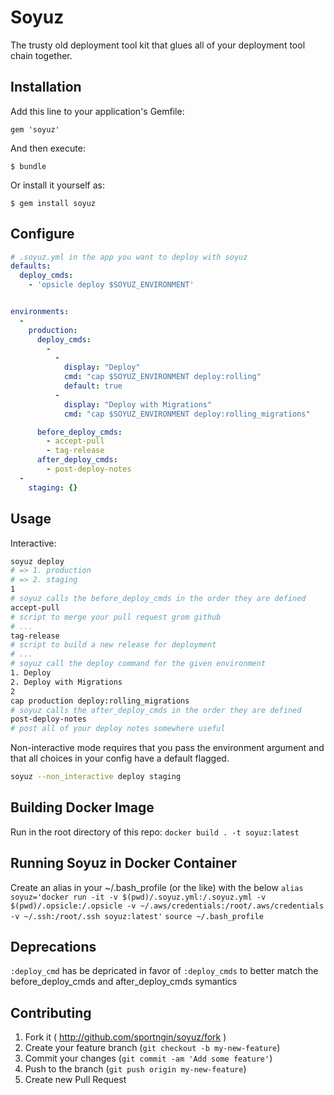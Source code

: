 # Soyuz

The trusty old deployment tool kit that glues all of your deployment tool chain together.

## Installation

Add this line to your application's Gemfile:

    gem 'soyuz'

And then execute:

    $ bundle

Or install it yourself as:

    $ gem install soyuz

## Configure

```yaml
# .soyuz.yml in the app you want to deploy with soyuz
defaults:
  deploy_cmds:
    - 'opsicle deploy $SOYUZ_ENVIRONMENT'


environments:
  -
    production:
      deploy_cmds:
        -
          -
            display: "Deploy"
            cmd: "cap $SOYUZ_ENVIRONMENT deploy:rolling"
            default: true
          -
            display: "Deploy with Migrations"
            cmd: "cap $SOYUZ_ENVIRONMENT deploy:rolling_migrations"

      before_deploy_cmds:
        - accept-pull
        - tag-release
      after_deploy_cmds:
        - post-deploy-notes
  -
    staging: {}

```

## Usage

Interactive:
```bash
soyuz deploy
# => 1. production
# => 2. staging
1
# soyuz calls the before_deploy_cmds in the order they are defined
accept-pull
# script to merge your pull request grom github
# ...
tag-release
# script to build a new release for deployment
# ...
# soyuz call the deploy command for the given environment
1. Deploy
2. Deploy with Migrations
2
cap production deploy:rolling_migrations
# soyuz calls the after_deploy_cmds in the order they are defined
post-deploy-notes
# post all of your deploy notes somewhere useful
```

Non-interactive mode requires that you pass the environment argument and that all choices in your config have a default flagged.
```bash
soyuz --non_interactive deploy staging
```
## Building Docker Image
Run in the root directory of this repo:
`docker build . -t soyuz:latest`

## Running Soyuz in Docker Container
Create an alias in your ~/.bash_profile (or the like) with the below
`alias soyuz='docker run -it -v $(pwd)/.soyuz.yml:/.soyuz.yml -v $(pwd)/.opsicle:/.opsicle -v ~/.aws/credentials:/root/.aws/credentials -v ~/.ssh:/root/.ssh soyuz:latest'`
`source ~/.bash_profile`

## Deprecations

`:deploy_cmd` has be depricated in favor of `:deploy_cmds` to better
match the before_deploy_cmds and after_deploy_cmds symantics

## Contributing

1. Fork it ( http://github.com/sportngin/soyuz/fork )
2. Create your feature branch (`git checkout -b my-new-feature`)
3. Commit your changes (`git commit -am 'Add some feature'`)
4. Push to the branch (`git push origin my-new-feature`)
5. Create new Pull Request
